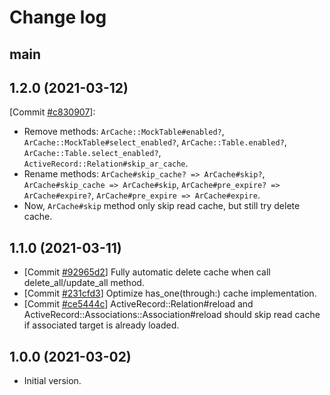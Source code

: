 # Change log

## main

## 1.2.0 (2021-03-12)

[Commit [#c830907](https://github.com/OuYangJinTing/ar_cache/commit/c830907595b7d1d46a2f29204ee6051ecc3ff30c)]:

- Remove methods: `ArCache::MockTable#enabled?`, `ArCache::MockTable#select_enabled?`, `ArCache::Table.enabled?`, `ArCache::Table.select_enabled?`, `ActiveRecord::Relation#skip_ar_cache`.
- Rename methods: `ArCache#skip_cache? => ArCache#skip?`, `ArCache#skip_cache => ArCache#skip`, `ArCache#pre_expire? => ArCache#expire?`, `ArCache#pre_expire => ArCache#expire`.
- Now, `ArCache#skip` method only skip read cache, but still try delete cache.

## 1.1.0 (2021-03-11)

- [Commit [#92965d2](https://github.com/OuYangJinTing/ar_cache/commit/92965d26e130da9a13bd52ea31f3f668851f6f12)] Fully automatic delete cache when call delete_all/update_all method.
- [Commit [#231cfd3](https://github.com/OuYangJinTing/ar_cache/commit/231cfd35c2c197bf41628f4f914ba39fb8debd81)] Optimize has_one(through:) cache implementation.
- [Commit [#ce5444c](https://github.com/OuYangJinTing/ar_cache/commit/ce5444c8c4ec0a61bec5e07d694295d3cc5decf8)]  ActiveRecord::Relation#reload and ActiveRecord::Associations::Association#reload should skip read cache if associated target is already loaded.

## 1.0.0 (2021-03-02)

- Initial version.
